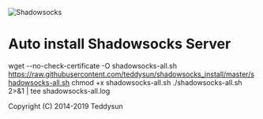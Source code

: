 ![Shadowsocks](https://github.com/teddysun/shadowsocks_install/raw/master/shadowsocks.png)
# Auto install Shadowsocks Server

wget --no-check-certificate -O shadowsocks-all.sh https://raw.githubusercontent.com/teddysun/shadowsocks_install/master/shadowsocks-all.sh
chmod +x shadowsocks-all.sh
./shadowsocks-all.sh 2>&1 | tee shadowsocks-all.log

Copyright (C) 2014-2019 Teddysun
